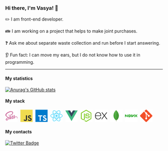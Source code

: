 ### Hi there, I'm Vasya! 👋

:pencil2: I am front-end developer.  
  
:family: I am working on a project that helps to make joint purchases.  
  
:question: Ask me about separate waste collection and run before I start answering.  
  
:ear: Fun fact: I can move my ears, but I do not know how to use it in programming.  
  
---
  
#### My statistics
[![Anurag's GitHub stats](https://github-readme-stats.vercel.app/api?username=vasily257)](https://github.com/anuraghazra/github-readme-stats) 

#### My stack
<div>
  <img src="https://github.com/devicons/devicon/blob/master/icons/sass/sass-original.svg" title="Sass" alt="Sass" width="40" height="40"/>&nbsp;
  <img src="https://github.com/devicons/devicon/blob/master/icons/javascript/javascript-original.svg" title="JavaScript" alt="JavaScript" width="40" height="40"/>&nbsp;
  <img src="https://github.com/devicons/devicon/blob/master/icons/typescript/typescript-original.svg" title="Typescript" alt="Typescript" width="40" height="40"/>&nbsp;
  <img src="https://github.com/devicons/devicon/blob/master/icons/react/react-original.svg" title="React" alt="React" width="40" height="40"/>&nbsp;
  <img src="https://github.com/devicons/devicon/blob/master/icons/vuejs/vuejs-original.svg" title="Vuejs" alt="Vuejs" width="40" height="40"/>&nbsp;
  <img src="https://github.com/devicons/devicon/blob/master/icons/nodejs/nodejs-original.svg" title="NodeJS" alt="NodeJS" width="40" height="40"/>&nbsp;
  <img src="https://github.com/devicons/devicon/blob/master/icons/express/express-original.svg" title="Express" alt="Express" width="40" height="40"/>&nbsp;
  <img src="https://github.com/devicons/devicon/blob/master/icons/mongodb/mongodb-original.svg" title="MongoDB" alt="MongoDB" width="40" height="40"/>&nbsp;
  <img src="https://github.com/devicons/devicon/blob/master/icons/nginx/nginx-original.svg" title="Nginx" alt="Nginx" width="40" height="40"/>&nbsp;
  <img src="https://github.com/devicons/devicon/blob/master/icons/git/git-original.svg" title="Git" alt="Git" width="40" height="40"/>&nbsp;
</div>

#### My contacts
<div>
  <a href="https://t.me/Vasily_Kalmykov">
    <img src="https://img.shields.io/badge/Telegram-grey?logo=telegram&logoColor=white&style=for-the-badge" alt="Twitter Badge"/>
  </a>
</div>
